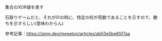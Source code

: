 集合のXOR値を表す

石取りゲームだと、それが0!の時に、特定の桁が奇数であることを示すので、勝ちを示すらしい(意味わからん)

参考記事：https://zenn.dev/megeton/articles/ab53e5be65f7aa